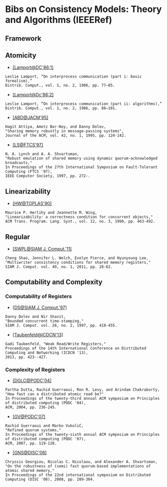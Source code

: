 # Bibs on Consistency Models: Theory and Algorithms (IEEERef)

## Framework

## Atomicity
- [[Lamport@DC'86:1]](http://link.springer.com/article/10.1007%2FBF01786227)
```
Leslie Lamport, “On interprocess communication (part i: basic formalism),” 
Distrib. Comput., vol. 1, no. 2, 1986, pp. 77–85.
```

- [[Lamport@Dc'86:2]](http://link.springer.com/article/10.1007%2FBF01786228)
```
Leslie Lamport, “On interprocess communication (part ii: algorithms),” 
Distrib. Comput., vol. 1, no. 2, 1986, pp. 86–101.
```

- [[ABD@JACM'95]](http://dl.acm.org/citation.cfm?id=200869)
```
Hagit Attiya, Amotz Bar-Noy, and Danny Dolev,
"Sharing memory robustly in message-passing systems", 
Journal of the ACM, vol. 42, no. 1, 1995, pp. 124-142.
```

- [[LS@FTCS'97]](http://dl.acm.org/citation.cfm?id=795670.796859)
```
N. A. Lynch and A. A. Shvartsman,
"Robust emulation of shared memory using dynamic quorum-acknowledged broadcasts,"
In Proceedings of the 27th International Symposium on Fault-Tolerant Computing (FTCS '97),
IEEE Computer Society, 1997, pp. 272-.
```

## Linearizability
- [[HW@TOPLAS'90]](http://dl.acm.org/citation.cfm?id=78972)
```
Maurice P. Herlihy and Jeannette M. Wing, 
"Linearizability: a correctness condition for concurrent objects," 
ACM Trans. Program. Lang. Syst., vol. 12, no. 3, 1990, pp. 463-492.
```

## Regular

- [[SWPL@SIAM J. Comput.'11]](http://dl.acm.org/citation.cfm?id=2078669)
```
Cheng Shao, Jennifer L. Welch, Evelyn Pierce, and Hyunyoung Lee,
"Multiwriter consistency conditions for shared memory registers,"
SIAM J. Comput. vol. 40, no. 1, 2011, pp. 28-62. 
```

## Computability and Complexity

### Computability of Registers
- [[DS@SIAM J. Comput.'97]](http://dl.acm.org/citation.cfm?id=249364.249372)
```
Danny Dolev and Nir Shavit,
"Bounded concurrent time-stamping,"
SIAM J. Comput. vol. 26, no. 2, 1997, pp. 418-455.
```

- [[Taubenfeld@ICDCN'13]](http://link.springer.com/chapter/10.1007%2F978-3-642-35668-1_29)
```
Gadi Taubenfeld, "Weak Read/Write Registers,"
Proceedings of the 14th International Conference on Distributed Computing and Networking (ICDCN '13),
2013, pp. 423--427.
```

### Complexity of Registers
- [[DGLC@PODC'04]](http://dl.acm.org/citation.cfm?id=1011802)
```
Partha Dutta, Rachid Guerraoui, Ron R. Levy, and Arindam Chakraborty, 
"How fast can a distributed atomic read be?" 
In Proceedings of the twenty-third annual ACM symposium on Principles of distributed computing (PODC '04), 
ACM, 2004, pp. 236-245.
```

- [[GV@PODC'07]](http://dl.acm.org/citation.cfm?id=1281120)
```
Rachid Guerraoui and Marko VukoliĆ,
"Refined quorum systems," 
In Proceedings of the twenty-sixth annual ACM symposium on Principles of distributed computing (PODC '07),
ACM, 2007, pp. 119-128.
```

- [[GNS@DISC'08]](http://link.springer.com/chapter/10.1007%2F978-3-540-87779-0_20)
```
Chryssis Georgiou, Nicolas C. Nicolaou, and Alexander A. Shvartsman,
"On the robustness of (semi) fast quorum-based implementations of atomic shared memory,"
In Proceedings of the 22nd international symposium on Distributed Computing (DISC '08), 2008, pp. 289-304. 
```
